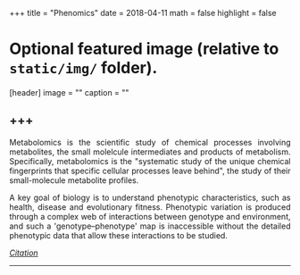 +++
title = "Phenomics"
date = 2018-04-11
math = false
highlight = false

# Optional featured image (relative to `static/img/` folder).
[header]
image = ""
caption = ""


+++
---

<p align="justify">Metabolomics is the scientific study of chemical processes involving metabolites, the small molelcule intermediates and products of metabolism. Specifically, metabolomics is the "systematic study of the unique chemical fingerprints that specific cellular processes leave behind", the study of their small-molecule metabolite profiles.

<p align="justify">A key goal of biology is to understand phenotypic characteristics, such as health, disease and evolutionary fitness. Phenotypic variation is produced through a complex web of interactions between genotype and environment, and such a 'genotype–phenotype' map is inaccessible without the detailed phenotypic data that allow these interactions to be studied.


[*Citation*](https://en.wikipedia.org/wiki/Phenomics)


---

